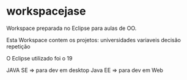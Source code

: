 # workspacejase
Workspace preparada no Eclipse para aulas de OO.

Esta Workspace contem os projetos:
universidades
variaveis
decisão
repetição

O Eclipse utilizado foi o 19

JAVA  SE => para dev em desktop
Java EE  => para dev em Web

